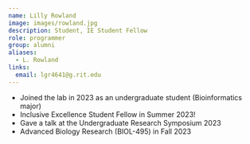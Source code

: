 ```yaml
---
name: Lilly Rowland
image: images/rowland.jpg
description: Student, IE Student Fellow
role: programmer
group: alumni
aliases:
  - L. Rowland
links:
  email: lgr4641@g.rit.edu
---
```


- Joined the lab in 2023 as an undergraduate student (Bioinformatics major)
- Inclusive Excellence Student Fellow in Summer 2023!
- Gave a talk at the Undergraduate Research Symposium 2023
- Advanced Biology Research (BIOL-495) in Fall 2023